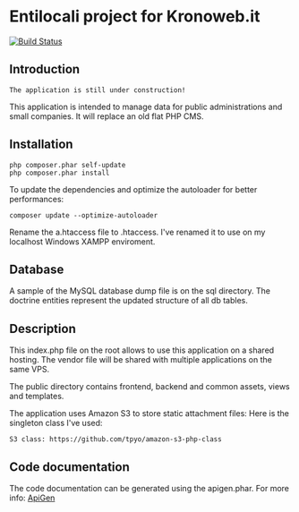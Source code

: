 Entilocali project for Kronoweb.it
============================================

[![Build Status](https://travis-ci.org/andreafiori/entilocali.svg?branch=master)](https://travis-ci.org/andreafiori/entilocali)

Introduction
--------------

    The application is still under construction!

This application is intended to manage data for public administrations and small companies.
It will replace an old flat PHP CMS.

Installation
-------------------

    php composer.phar self-update
    php composer.phar install
    
To update the dependencies and optimize the autoloader for better performances:

    composer update --optimize-autoloader

Rename the a.htaccess file to .htaccess. I've renamed it to use on my localhost Windows XAMPP enviroment.

Database
-------------------

A sample of the MySQL database dump file is on the sql directory.
The doctrine entities represent the updated structure of all db tables.

Description
-------------------

This index.php file on the root allows to use this application on a shared hosting.
The vendor file will be shared with multiple applications on the same VPS.

The public directory contains frontend, backend and common assets, views and templates.

The application uses Amazon S3 to store static attachment files: 
Here is the singleton class I've used:

    S3 class: https://github.com/tpyo/amazon-s3-php-class
    
Code documentation
------------------------

The code documentation can be generated using the apigen.phar.
For more info: <a href="http://www.apigen.org" target="_blank">ApiGen</a>

